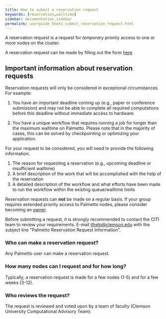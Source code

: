 ```yaml
---
title: How to submit a reservation request
keywords: [reservation,walltime]
sidebar: documentation_sidebar
permalink: userguide_howto_submit_reservation_request.html
---
```


A reservation request is a request for *temporary* priority access
to one or more nodes on the cluster.

A reservation request can be made by filling out the form [here](http://citi.clemson.edu/new-reservation)

## Important information about reservation requests

Reservation requests will only be considered in exceptional circumstances. For example:

1. You have an important deadline coming up (e.g., paper or conference submission) and may not be able to
complete all required computations before this deadline without immediate access to hardware.

2. You have a unique workflow that requires running a job for longer than the maximum walltime on Palmetto.
Please note that in the majority of cases, this can be solved by checkpointing or optimizing your application.

For your request to be considered, you will need to provide the following information:

1. The reason for requesting a reservation (e.g., upcoming deadline or insufficient walltime)
1. A brief description of the work that will be accomplished with the help of the reservation
1. A detailed description of the workflow and what efforts have been made to run the workflow within the existing
   queue/walltime limits

Reservation requests can **not** be made on a regular basis. If your group requires extended priority access
to Palmetto nodes, please consider becoming an [owner]({{site.baseurl}}/owners.html).

Before submitting a request, it is strongly recommended to contact the CITI team to review your requirements.
E-mail <ithelp@clemson.edu> with the subject line "Palmetto Reservation Request Information".


### Who can make a reservation request?

Any Palmetto user can make a reservation request.

### How many nodes can I request and for how long?

Typically, a reservation request is made for a few nodes (1-5) and for a few weeks (3-12).

### Who reviews the request?

The request is reviewed and voted upon by a team of faculty (Clemson University Computational Advisory Team).
